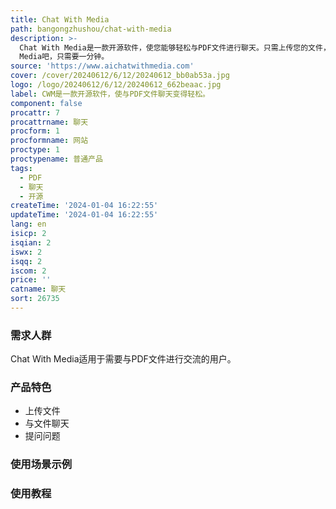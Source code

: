 ```yaml
---
title: Chat With Media
path: bangongzhushou/chat-with-media
description: >-
  Chat With Media是一款开源软件，使您能够轻松与PDF文件进行聊天。只需上传您的文件，立即开始提问。立即体验Chat With
  Media吧，只需要一分钟。
source: 'https://www.aichatwithmedia.com'
cover: /cover/20240612/6/12/20240612_bb0ab53a.jpg
logo: /logo/20240612/6/12/20240612_662beaac.jpg
label: CWM是一款开源软件，使与PDF文件聊天变得轻松。
component: false
procattr: 7
procattrname: 聊天
procform: 1
procformname: 网站
proctype: 1
proctypename: 普通产品
tags:
  - PDF
  - 聊天
  - 开源
createTime: '2024-01-04 16:22:55'
updateTime: '2024-01-04 16:22:55'
lang: en
isicp: 2
isqian: 2
iswx: 2
isqq: 2
iscom: 2
price: ''
catname: 聊天
sort: 26735
---
```




### 需求人群
Chat With Media适用于需要与PDF文件进行交流的用户。

### 产品特色
- 上传文件
- 与文件聊天
- 提问问题

### 使用场景示例


### 使用教程


  
